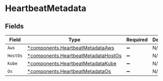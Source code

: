 # HeartbeatMetadata


## Fields

| Field                                                                                     | Type                                                                                      | Required                                                                                  | Description                                                                               |
| ----------------------------------------------------------------------------------------- | ----------------------------------------------------------------------------------------- | ----------------------------------------------------------------------------------------- | ----------------------------------------------------------------------------------------- |
| `Aws`                                                                                     | [*components.HeartbeatMetadataAws](../../models/components/heartbeatmetadataaws.md)       | :heavy_minus_sign:                                                                        | N/A                                                                                       |
| `HostOs`                                                                                  | [*components.HeartbeatMetadataHostOs](../../models/components/heartbeatmetadatahostos.md) | :heavy_minus_sign:                                                                        | N/A                                                                                       |
| `Kube`                                                                                    | [*components.HeartbeatMetadataKube](../../models/components/heartbeatmetadatakube.md)     | :heavy_minus_sign:                                                                        | N/A                                                                                       |
| `Os`                                                                                      | [*components.HeartbeatMetadataOs](../../models/components/heartbeatmetadataos.md)         | :heavy_minus_sign:                                                                        | N/A                                                                                       |